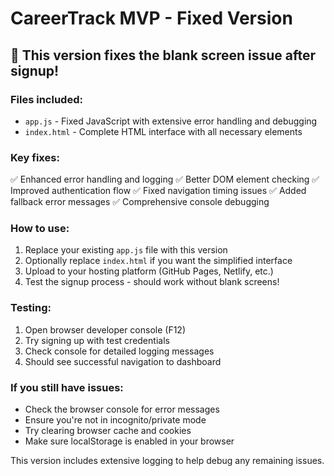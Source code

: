# CareerTrack MVP - Fixed Version

## 🚨 This version fixes the blank screen issue after signup!

### Files included:
- `app.js` - Fixed JavaScript with extensive error handling and debugging
- `index.html` - Complete HTML interface with all necessary elements

### Key fixes:
✅ Enhanced error handling and logging
✅ Better DOM element checking
✅ Improved authentication flow
✅ Fixed navigation timing issues
✅ Added fallback error messages
✅ Comprehensive console debugging

### How to use:
1. Replace your existing `app.js` file with this version
2. Optionally replace `index.html` if you want the simplified interface
3. Upload to your hosting platform (GitHub Pages, Netlify, etc.)
4. Test the signup process - should work without blank screens!

### Testing:
1. Open browser developer console (F12)
2. Try signing up with test credentials
3. Check console for detailed logging messages
4. Should see successful navigation to dashboard

### If you still have issues:
- Check the browser console for error messages
- Ensure you're not in incognito/private mode
- Try clearing browser cache and cookies
- Make sure localStorage is enabled in your browser

This version includes extensive logging to help debug any remaining issues.
